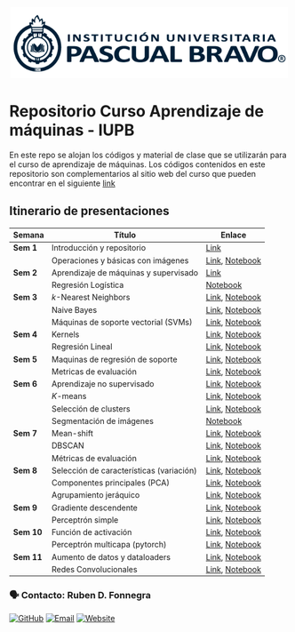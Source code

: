 
<center> <img src="Images/iupb_logo.png" width="500px"/> </center>


# Repositorio Curso Aprendizaje de máquinas - IUPB

En este repo se alojan los códigos y material de clase que se utilizarán para el curso de aprendizaje de máquinas. Los códigos contenidos en este repositorio son complementarios al sitio web del curso que pueden encontrar en el siguiente [link](https://sites.google.com/pascualbravo.edu.co/aprendizaje-de-mquinas-presenc/presentaci%C3%B3n?authuser=0)



## Itinerario de presentaciones

| Semana | Título | Enlace |
|---|---|---|
| **Sem 1** | Introducción y repositorio | [Link](https://github.com/rubenfonnegra/machine_learning/blob/master/Sem_01/repo_configuration.md)
|  | Operaciones y básicas con imágenes | [Link](https://sites.google.com/pascualbravo.edu.co/aprendizaje-de-mquinas-presenc/unidad-did%C3%A1ctica-1/ud1-aeae-1-confrontando-mi-saber-unidad-1?authuser=0), [Notebook](https://github.com/rubenfonnegra/machine_learning/blob/master/Sem_01/Basics.ipynb)
| **Sem 2** | Aprendizaje de máquinas y supervisado | [Link](https://sites.google.com/pascualbravo.edu.co/aprendizaje-de-mquinas-presenc/unidad-did%C3%A1ctica-1/ud1-aeae-2-supervisado?authuser=0#h.w6ilqgb4w9ok)
| | Regresión Logística | [Notebook](https://github.com/rubenfonnegra/machine_learning/blob/master/Sem_02/Logistic_Reg.ipynb)
| **Sem 3** | $k$-Nearest Neighbors | [Link](https://sites.google.com/pascualbravo.edu.co/aprendizaje-de-mquinas-presenc/unidad-did%C3%A1ctica-1/ud1-aeae-2-supervisado#h.me2u198y8oos), [Notebook](https://github.com/rubenfonnegra/machine_learning/blob/master/Sem_03/kNN.ipynb)
| | Naive Bayes | [Link](https://sites.google.com/pascualbravo.edu.co/aprendizaje-de-mquinas-presenc/unidad-did%C3%A1ctica-1/ud1-aeae-2-supervisado#h.nty08v30sx5l), [Notebook](https://github.com/rubenfonnegra/machine_learning/blob/master/Sem_03/Naive_Bayes.ipynb)
| | Máquinas de soporte vectorial (SVMs) | [Link](https://sites.google.com/pascualbravo.edu.co/aprendizaje-de-mquinas-presenc/unidad-did%C3%A1ctica-1/ud1-aeae-2-supervisado#h.7zd0x7hrkr8n), [Notebook](https://github.com/rubenfonnegra/machine_learning/blob/master/Sem_04/SVM.ipynb)
| **Sem 4**  | Kernels | [Link](https://sites.google.com/pascualbravo.edu.co/aprendizaje-de-mquinas-presenc/unidad-did%C3%A1ctica-1/ud1-aeae-2-supervisado#h.uqs6j5dd4lg2), [Notebook](https://github.com/rubenfonnegra/machine_learning/blob/master/Sem_04/kernels_svm.ipynb)
|  | Regresión Lineal | [Link](https://sites.google.com/pascualbravo.edu.co/aprendizaje-de-mquinas-presenc/unidad-did%C3%A1ctica-1/ud1-aeae-2-supervisado#h.z352u27amje0), [Notebook](https://github.com/rubenfonnegra/machine_learning/blob/master/Sem_04/Linear_Reg.ipynb)
| **Sem 5** | Maquinas de regresión de soporte | [Link](https://sites.google.com/pascualbravo.edu.co/aprendizaje-de-mquinas-presenc/unidad-did%C3%A1ctica-1/ud1-aeae-2-supervisado#h.z352u27amje0), [Notebook](https://github.com/rubenfonnegra/machine_learning/blob/master/Sem_04/SVR.ipynb)
| | Metricas de evaluación | [Link](https://sites.google.com/pascualbravo.edu.co/aprendizaje-de-mquinas-presenc/unidad-did%C3%A1ctica-1/ud1-aeae-2-supervisado#h.bvsmr3t422hw), [Notebook](https://github.com/rubenfonnegra/machine_learning/blob/master/Sem_05/Supervised_Metrics.ipynb)
| **Sem 6** | Aprendizaje no supervisado | [Link](https://sites.google.com/pascualbravo.edu.co/aprendizaje-de-mquinas-presenc/unidad-did%C3%A1ctica-1/ud1-aeae-3-no-supervisado?authuser=0#h.rzsb4a2ikqmy), [Notebook](https://github.com/rubenfonnegra/machine_learning/blob/master/Sem_04/kernels_svm.ipynb)
|  | $K$-means | [Link](https://sites.google.com/pascualbravo.edu.co/aprendizaje-de-mquinas-presenc/unidad-did%C3%A1ctica-1/ud1-aeae-3-no-supervisado?authuser=0#h.k5zznbcmf03w), [Notebook](https://github.com/rubenfonnegra/machine_learning/blob/master/Sem_05/k-means.ipynb)
| | Selección de clusters | [Link](https://sites.google.com/pascualbravo.edu.co/aprendizaje-de-mquinas-presenc/unidad-did%C3%A1ctica-1/ud1-aeae-3-no-supervisado?authuser=0#h.vkpvuwxcr8ol), [Notebook](https://github.com/rubenfonnegra/machine_learning/blob/master/Sem_06/kmeans_selection.ipynb)
| | Segmentación de imágenes | [Notebook](https://github.com/rubenfonnegra/machine_learning/blob/master/Sem_06/kmeans_images.ipynb)
| **Sem 7** | Mean-shift | [Link](https://sites.google.com/pascualbravo.edu.co/aprendizaje-de-mquinas-presenc/unidad-did%C3%A1ctica-1/ud1-aeae-3-no-supervisado?authuser=0#h.jrtb18kgn7nb), [Notebook](https://github.com/rubenfonnegra/machine_learning/blob/master/Sem_06/Mean_Shift.ipynb)
| | DBSCAN | [Link](https://sites.google.com/pascualbravo.edu.co/aprendizaje-de-mquinas-presenc/unidad-did%C3%A1ctica-1/ud1-aeae-3-no-supervisado?authuser=0#h.x9qpi6iljt82), [Notebook](https://github.com/rubenfonnegra/machine_learning/blob/master/Sem_07/DBSCAN.ipynb)
| | Métricas de evaluación | [Link](https://sites.google.com/pascualbravo.edu.co/aprendizaje-de-mquinas-presenc/unidad-did%C3%A1ctica-1/ud1-aeae-3-no-supervisado?authuser=0#h.dv0ww7zaeyrv), [Notebook](https://github.com/rubenfonnegra/machine_learning/blob/master/Sem_07/Clustering_Metrics.ipynb)
| **Sem 8** | Selección de características (variación) | [Link](https://sites.google.com/pascualbravo.edu.co/aprendizaje-de-mquinas-presenc/unidad-did%C3%A1ctica-2/ud2-aeae-1-selecci%C3%B3n?authuser=0#h.z1raf8j6bjim), [Notebook](https://github.com/rubenfonnegra/machine_learning/blob/master/Sem_08/Feature_selection.ipynb)
| | Componentes principales (PCA) | [Link](https://sites.google.com/pascualbravo.edu.co/aprendizaje-de-mquinas-presenc/unidad-did%C3%A1ctica-2/ud2-aeae-1-selecci%C3%B3n?authuser=0#h.op6wuj70ipaq), [Notebook](https://github.com/rubenfonnegra/machine_learning/blob/master/Sem_08/PCA.ipynb)
| | Agrupamiento jeráquico | [Link](https://sites.google.com/pascualbravo.edu.co/aprendizaje-de-mquinas-presenc/unidad-did%C3%A1ctica-2/ud2-aeae-1-selecci%C3%B3n?authuser=0#h.89cgm2j9fbxv), [Notebook](https://github.com/rubenfonnegra/machine_learning/blob/master/Sem_08/Agglomerate_feature.ipynb)
| **Sem 9** | Gradiente descendente | [Link](https://sites.google.com/pascualbravo.edu.co/aprendizaje-de-mquinas-presenc/unidad-did%C3%A1ctica-2/ud2-aeae-2-optimizaci%C3%B3n?authuser=0#h.ui9usrff1768), [Notebook](https://github.com/rubenfonnegra/machine_learning/blob/master/Sem_09/gradient_descent.ipynb)
| | Perceptrón simple | [Link](https://sites.google.com/pascualbravo.edu.co/aprendizaje-de-mquinas-presenc/unidad-did%C3%A1ctica-2/ud2-aeae-3-deep-learning?authuser=0#h.xxce7vxo8azi), [Notebook](https://github.com/rubenfonnegra/machine_learning/blob/master/Sem_09/simple_perceptron.ipynb)
| **Sem 10** | Función de activación | [Link](https://sites.google.com/pascualbravo.edu.co/aprendizaje-de-mquinas-presenc/unidad-did%C3%A1ctica-2/ud2-aeae-3-deep-learning?authuser=0#h.ropr5qjngstd), [Notebook](https://github.com/rubenfonnegra/machine_learning/blob/master/Sem_10/nonlinearities_pytorch.ipynb)
| | Perceptrón multicapa (pytorch) | [Link](https://sites.google.com/pascualbravo.edu.co/aprendizaje-de-mquinas-presenc/unidad-did%C3%A1ctica-2/ud2-aeae-3-deep-learning?authuser=0#h.ropr5qjngstd), [Notebook](https://github.com/rubenfonnegra/machine_learning/blob/master/Sem_10/MLP_pytorch.ipynb)
| **Sem 11** | Aumento de datos y dataloaders | [Link](https://sites.google.com/pascualbravo.edu.co/aprendizaje-de-mquinas-presenc/unidad-did%C3%A1ctica-2/ud2-aeae-3-deep-learning?authuser=0#h.ropr5qjngstd), [Notebook](https://github.com/rubenfonnegra/machine_learning/blob/master/Sem_11/Image_transformations.ipynb)
| | Redes Convolucionales | [Link](https://sites.google.com/pascualbravo.edu.co/aprendizaje-de-mquinas-presenc/unidad-did%C3%A1ctica-2/ud2-aeae-3-deep-learning?authuser=0#h.20sivlktswhj), [Notebook](https://github.com/rubenfonnegra/machine_learning/blob/master/Sem_11/Conv1_pytorch.ipynb)



### 🗣️ Contacto: Ruben D. Fonnegra

  [![GitHub](https://img.shields.io/badge/github-%23121011.svg?style=for-the-badge&logo=github&logoColor=white)](https://github.com/rubenfonnegra) 
  [![Email](https://img.shields.io/badge/Email-c14438?style=for-the-badge&logo=gmail&logoColor=white)](mailto:ruben.fonnegra@pascuabravo.edu.co "Connect via Email")
  [![Website](https://img.shields.io/badge/website-%230070D1.svg?style=for-the-badge&logo=About.me&logoColor=white)](https://rubenfonnegra.github.io/)

